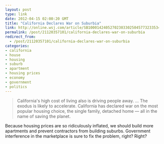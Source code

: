```yaml
---
layout: post
type: link
date: 2012-04-15 02:00:20 GMT
title: "California Declares War on Suburbia"
link: http://online.wsj.com/article/SB10001424052702303302504577323353434618474.html
permalink: /post/21120357101/california-declares-war-on-suburbia
redirect_from: 
  - /post/21120357101/california-declares-war-on-suburbia
categories:
- california
- house
- housing
- suburb
- apartment
- housing prices
- economy
- government
- politics
---
```

<blockquote><p>California's high cost of living also is driving people away. ... The exodus is likely to accelerate. California has declared war on the most popular housing choice, the single family, detached home — all in the name of saving the planet.</p></blockquote>
<p>Because housing prices are so ridiculously inflated, we should build more apartments and prevent contractors from building suburbs. Government interference in the marketplace is sure to fix the problem, right? Right?</p>